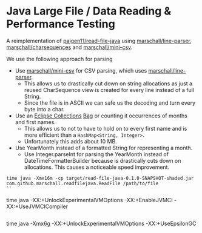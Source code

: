 Java Large File / Data Reading & Performance Testing
====================================================

A reimplementation of [paigen11/read-file-java](https://github.com/paigen11/read-file-java) using [marschall/line-parser](https://github.com/marschall/line-parser), [marschall/charsequences](https://github.com/marschall/charsequences) and [marschall/mini-csv](https://github.com/marschall/mini-csv).

We use the following approach for parsing

* Use [marschall/mini-csv](https://github.com/marschall/mini-csv) for CSV parsing, which uses [marschall/line-parser](https://github.com/marschall/line-parser).
  * This allows us to drastically cut down on string allocations as just a reused CharSequence view is created for every line instead of a full String.
  * Since the file is in ASCII we can safe us the decoding and turn every byte into a char.
* Use an [Eclipse Collections](https://www.eclipse.org/collections/) [Bag](https://github.com/eclipse/eclipse-collections/blob/master/docs/guide.md#-bag) or counting it occurrences of months and first names.
  * This allows us to not to have to hold on to every first name and is more efficient than a `HashMap<String, Integer>`.
  * Unfortunately this adds about 10 MB.
* Use YearMonth instead of a formatted String for representing a month.
  * Use Integer.parseInt for parsing the YearMonth instead of DateTimeFormatterBuilder because is drastically cuts down on allocations. This causes a noticeable speed improvement.

```
time java -Xmx16m -cp target/read-file-java-0.1.0-SNAPSHOT-shaded.jar com.github.marschall.readfilejava.ReadFile /path/to/file
``

```
time java -XX:+UnlockExperimentalVMOptions -XX:+EnableJVMCI -XX:+UseJVMCICompiler
```

```
time java -Xmx6g -XX:+UnlockExperimentalVMOptions -XX:+UseEpsilonGC
```